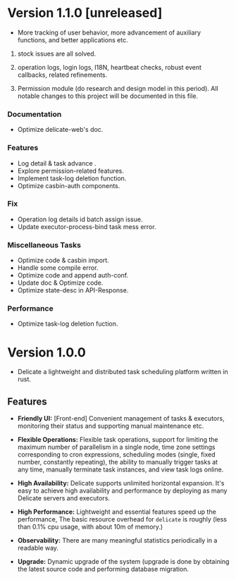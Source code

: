 # Version 1.1.0 [unreleased]

- More tracking of user behavior, more advancement of auxiliary functions, and better applications etc.

1. stock issues are all solved.

2. operation logs, login logs, I18N, heartbeat checks, robust event callbacks, related refinements.

3. Permission module (do research and design model in this period).
All notable changes to this project will be documented in this file.

### Documentation

- Optimize delicate-web's doc.

### Features

- Log detail & task advance .
- Explore permission-related features.
- Implement task-log deletion function.
- Optimize casbin-auth components.

### Fix

- Operation log details id batch assign issue.
- Update executor-process-bind task mess error.

### Miscellaneous Tasks

- Optimize code & casbin import.
- Handle some compile error.
- Optimize code and append auth-conf.
- Update doc & Optimize code.
- Optimize state-desc in API-Response.

### Performance

- Optimize task-log deletion fuction.


# Version 1.0.0

- Delicate a lightweight and distributed task scheduling platform written in rust.

## Features
- **Friendly UI:** [Front-end] Convenient management of tasks & executors, monitoring their status and supporting manual maintenance etc.

- **Flexible Operations:** Flexible task operations, support for limiting the maximum number of parallelism in a single node, time zone settings corresponding to cron expressions, scheduling modes (single, fixed number, constantly repeating), the ability to manually trigger tasks at any time, manually terminate task instances, and view task logs online.

- **High Availability:**  Delicate supports unlimited horizontal expansion. It's easy to achieve high availability and performance by deploying as many Delicate servers and executors.

- **High Performance:** Lightweight and essential features speed up the performance, The basic resource overhead for `delicate` is roughly (less than 0.1% cpu usage, with about 10m of memory.)

- **Observability:**  There are many meaningful statistics periodically in a readable way.

- **Upgrade:**  Dynamic upgrade of the system (upgrade is done by obtaining the latest source code and performing database migration.
